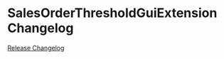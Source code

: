 # SalesOrderThresholdGuiExtension Changelog

[Release Changelog](https://github.com/spryker/sales-order-threshold-gui-extension/releases)
